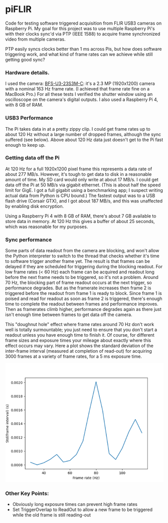 # piFLIR

Code for testing software triggered acquisition from FLIR USB3 cameras on Raspberry Pi. My goal for this project was to use multiple Raspberry Pi's with their clocks sync'd via PTP (IEEE 1588) to acquire frame synchronized video from multiple cameras. 

PTP easily syncs clocks better than 1 ms across Pis, but how does software triggering work, and what kind of frame rates can we achieve while still getting good sync?

### Hardware details.

I used the camera: [BFS-U3-23S3M-C](https://www.flir.com/products/blackfly-s-usb3/?model=BFS-U3-23S3M-C): it's a 2.3 MP (1920x1200) camera with a nominal 163 Hz frame rate. (I achieved that frame rate fine on a MacBook Pro.) For all these tests I verified the shutter window using an oscilloscope on the camera's digital outputs. I also used a Raspberry Pi 4, with 8 GB of RAM.

### USB3 Performance

The Pi takes data in at a pretty zippy clip. I could get frame rates up to about 120 Hz without a large number of dropped frames, although the sync suffered (see below). Above about 120 Hz data just doesn't get to the Pi fast enough to keep up.

### Getting data off the Pi

At 120 Hz for a full 1920x1200 pixel frame this represents a data rate of about 277 MB/s. However, it's tough to get data to disk in a reasonable amount of time. My SD card would only write at about 17 MB/s. I could get data off the Pi at 50 MB/s via gigabit ethernet. (This is about half the speed limit for GigE. I got a full gigabit using a benchmarking app; I suspect writing actual data from Python is CPU bound.) The fastest output was to a USB flash drive (Corsair GTX), and I got about 187 MB/s, and this was unaffected by enabling disk encryption.

Using a Raspberry Pi 4 with 8 GB of RAM, there's about 7 GB available to store data in memory. At 120 Hz this gives a buffer of about 25 seconds, which was reasonable for my purposes.

### Sync performance

Some parts of data readout from the camera are blocking, and won't allow the Python interpreter to switch to the thread that checks whether it's time to software trigger another frame yet. The result is that frames can be delayed if they are scheduled for triggering during the blocking readout. For low frame rates (< 60 Hz) each frame can be acquired and readout long before the next frame needs to be triggered, so it's not a problem. Around 70 Hz, the blocking part of frame readout occurs at the next trigger, so performance degrades. But as the framerate increases then frame 2 is triggered before the readout from frame 1 is ready to block. Since frame 1 is poised and read for readout as soon as frame 2 is triggered, there's enough time to complete the readout between frames and performance improves. Then as framerates climb higher, performance degrades again as there just isn't enough time between frames to get data off the camera.

This "doughnut hole" effect where frame rates around 70 Hz don't work well is totally surmountable; you just need to ensure that you don't start a readout unless you have enough time to finish it. Of course, for different frame sizes and exposure times your mileage about exactly where this effect occurs may vary. Here a plot shows the standard deviation of the inter-frame interval (measured at completion of read-out) for acquiring 3000 frames at a variety of frame rates, for a 5 ms exposure time.

![Stability by frame rate](Figure_1.png)

### Other Key Points:
- Obviously long exposure times can prevent high frame rates
- Set TriggerOverlap to ReadOut to allow a new frame to be triggered while the old frame is still reading-out




